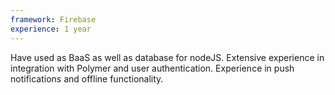 ```yaml
---
framework: Firebase
experience: 1 year
---
```


Have used as BaaS as well as database for nodeJS. Extensive experience in integration with Polymer and user authentication. Experience in push notifications and offline functionality.